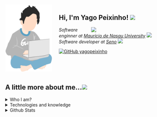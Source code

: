 <img align="left" style="margin-right: 21px" width="150" src="assets/images/meninoDePijama.jpg"/>

<h2> 
    Hi, I'm Yago Peixinho! 
    <img src="https://media.giphy.com/media/l378w6DoOV26903Sg/giphy.gif" width="50">
</h2>

<img align="right" src="https://media.giphy.com/media/cIn5fTcjnKhStIeAef/giphy.gif" width="230">
    <p>
        <em>Software enginner at 
            <a href="http://www.unb.br">Maurício de Nasau University</a> 
            <img src="https://media.giphy.com/media/1etn2BmiW0nOgoZHTL/giphy.gif" width="30">
</br>
        Software developer at 
            <a href="https://www.thoughtworks.com">Seno</a>
            <img src="https://media.giphy.com/media/ZbNJojSbuJvIIVGl2t/giphy.gif" width="30"> 
        </em>
    </p>

[![GitHub yagopeixinho](https://img.shields.io/github/followers/yagopeixinho?label=follow&style=social)](https://github.com/yagopeixinho)

<br>
<br>
<br>

## A little more about me...<img src="https://media.giphy.com/media/l74vwdp2hpeATzE1si/giphy.gif" width="60">

<details>
    <summary>
         Who I am?
    </summary>

<img src="assets/images/yagoPeixinhoSoftwareDeveloperBanner.png" width="100%">
Hey, what's up? My name is Yago Peixinho and I am currently a software developer and programmer. I'm always willing to learn new things, especially when it comes to technology. Feel free to visit my repositories and message me through my social networks.

<br>

<img src="https://media.giphy.com/media/aLI73eIgT41b2/giphy.gif" align="right" height="150" />

- Born and raised in Brazil, João Pessoa, Paraíba
- Student of Systems Analysis and Development by [uninassau](https://www.uninassau.edu.br/)
- Self-taught
- Send me a [instagram direct](https://www.instagram.com/yagopeixinho/) and let be friends ( ﾉ ^ ｰ ^)ﾉ
- One of my hobbies is playing video games, [send me a message](https://www.instagram.com/yagopeixinho/) and let's play together :D

<br>

</details>

<details>
    <summary>
        Technologies and knowledge    
    </summary>

```javascript
const yagoPeixinho = {
  createdAt: Tue Jan 21 2003 19:20:00 GMT-0300,
  industryKnowledge: [Scrum],
  toolsAndTechnologies: [
    React.js,
    JavaScript,
    HTML,
    CSS,
    MySQL,
    Docker,
    Git,
    Github,
    SCSS,
  ],
  languages: ["portuguese", "english"],
};
```

</details>

<details>
    <summary>
         Github Stats
    </summary>

<br>

<div align="center">
    <img width=100% src="https://github-readme-streak-stats.herokuapp.com/?user=yagopeixinho&theme=react&border=61dafb&hide_border=true" alt="yago peixinho"/>
<div>

<div>
    <img align="left" width=49.7% src="https://github-readme-stats.vercel.app/api?username=yagopeixinho&show_icons=true&theme=react&border_color=61dafb&hide_border=true" />
    <img align="right" width=49.7% src="https://github-readme-stats.vercel.app/api/top-langs/?username=yagopeixinho&title_color=61dafb&text_color=ffffff&icon_color=61dafb&bg_color=20232a&langs_count=8&layout=compact&border_color=61dafb&hide_border=true" />
</div>

<br>
<br>
<br>
<br>
<br>
<br>

<div>
    <img src="https://activity-graph.herokuapp.com/graph?username=yagopeixinho&theme=react-dark&bg_color=20232a&hide_border=true" width="100%"/>
</div>

</details>


